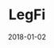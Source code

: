 ---
layout: site
title: "LegFi"
date: 2018-01-02
categories: [community]
version: 4.4.4
major: 4
minor: 4
patch: 4
slug: legfi
link: https://www.legfi.com/
permalink: /sites/:slug
---